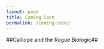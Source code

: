 ```yaml
---
layout: page
title: Coming Soon
permalink: /coming-soon/
---
```

##Calliope and the Rogue Biologic##

